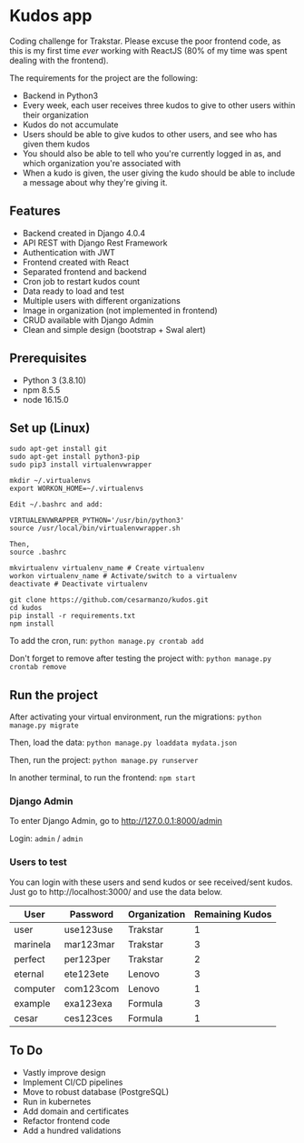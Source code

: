 # Kudos app

Coding challenge for Trakstar. Please excuse the poor frontend code, as this is my first time *ever* working with ReactJS (80% of my time was spent dealing with the frontend).

The requirements for the project are the following:

- Backend in Python3
- Every week, each user receives three kudos to give to other users within their organization
- Kudos do not accumulate
- Users should be able to give kudos to other users, and see who has given them kudos
- You should also be able to tell who you're currently logged in as, and which organization you're associated with
- When a kudo is given, the user giving the kudo should be able to include a message about why they're giving it.

## Features
- Backend created in Django 4.0.4
- API REST with Django Rest Framework
- Authentication with JWT
- Frontend created with React
- Separated frontend and backend
- Cron job to restart kudos count
- Data ready to load and test
- Multiple users with different organizations
- Image in organization (not implemented in frontend)
- CRUD available with Django Admin
- Clean and simple design (bootstrap + Swal alert)

## Prerequisites
- Python 3 (3.8.10)
- npm 8.5.5
- node 16.15.0

## Set up (Linux)
```
sudo apt-get install git
sudo apt-get install python3-pip
sudo pip3 install virtualenvwrapper

mkdir ~/.virtualenvs
export WORKON_HOME=~/.virtualenvs

Edit ~/.bashrc and add:

VIRTUALENVWRAPPER_PYTHON='/usr/bin/python3'
source /usr/local/bin/virtualenvwrapper.sh

Then, 
source .bashrc

mkvirtualenv virtualenv_name # Create virtualenv
workon virtualenv_name # Activate/switch to a virtualenv
deactivate # Deactivate virtualenv

git clone https://github.com/cesarmanzo/kudos.git
cd kudos
pip install -r requirements.txt
npm install
````

To add the cron, run:
`python manage.py crontab add`

Don't forget to remove after testing the project with:
`python manage.py crontab remove`

## Run the project
After activating your virtual environment, run the migrations:
`python manage.py migrate`

Then, load the data:
`python manage.py loaddata mydata.json`

Then, run the project:
`python manage.py runserver`

In another terminal, to run the frontend:
`npm start`

### Django Admin

To enter Django Admin, go to http://127.0.0.1:8000/admin

Login: `admin` / `admin`

### Users to test

You can login with these users and send kudos or see received/sent kudos. Just go to http://localhost:3000/ and use the data below.

|     User     |  Password    |  Organization | Remaining Kudos |
|--------------|--------------|---------------|-----------------|
|user          |use123use     |Trakstar       | 1               |
|marinela      |mar123mar     |Trakstar       | 3               |
|perfect       |per123per     |Trakstar       | 2               |
|eternal       |ete123ete     |Lenovo         | 3               |
|computer      |com123com     |Lenovo         | 1               |
|example       |exa123exa     |Formula        | 3               |
|cesar         |ces123ces     |Formula        | 1               |


## To Do
- Vastly improve design
- Implement CI/CD pipelines
- Move to robust database (PostgreSQL)
- Run in kubernetes
- Add domain and certificates
- Refactor frontend code
- Add a hundred validations
